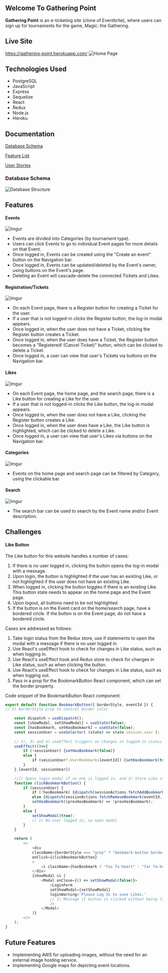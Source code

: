 ## Welcome To Gathering Point
**Gathering Point** is an e-ticketing site (clone of Eventbrite), where users can sign up for tournaments for the game, Magic: the Gathering.


## Live Site
https://gathering-point.herokuapp.com/
![Home Page](https://i.imgur.com/b5IlXrn.png)

## Technologies Used
-   PostgreSQL
-   JavaScript
-   Express
-   Sequelize
-   React
-   Redux
-   Node.js
-   Heroku

## Documentation
[Database Schema](https://github.com/dchen284/gathering-point-solo/wiki/Database-Schema)

[Feature List](https://github.com/dchen284/gathering-point-solo/wiki/Feature-List)

[User Stories](https://github.com/dchen284/gathering-point-solo/wiki/User-Stories)

### Database Schema
![Database Structure](https://i.imgur.com/kqfWS50.png)

## Features

#### Events
![Imgur](https://i.imgur.com/Zh1bUTf.png)
* Events are divided into Categories (by tournament type).
* Users can click Events to go to individual Event pages for more details on that Event.
* Once logged in, Events can be created using the "Create an event" button on the Navigation bar.
* Once logged in, Events can be updated/deleted by the Event's owner, using buttons on the Event's page.
* Deleting an Event will cascade-delete the connected Tickets and Likes.

#### Registration/Tickets
![Imgur](https://i.imgur.com/veJ9QtZ.gif)
* On each Event page, there is a Register button for creating a Ticket for the user.
* If a user that is not logged-in clicks the Register button, the log-in modal appears.
* Once logged in, when the user does not have a Ticket, clicking the Register button creates a Ticket.
* Once logged in, when the user does have a Ticket, the Register button becomes a "Registered! (Cancel Ticket)" button, which can be clicked to delete a Ticket.
* Once logged in, a user can view that user's Tickets via buttons on the Navigation bar.

#### Likes
![Imgur](https://i.imgur.com/jX79tzJ.gif)
* On each Event page, the home page, and the search page, there is a Like button for creating a Like for the user.
* If a user that is not logged-in clicks the Like button, the log-in modal appears.
* Once logged in, when the user does not have a Like, clicking the Register button creates a Like.
* Once logged in, when the user does have a Like, the Like button is highlighted, which can be clicked to delete a Like.
* Once logged in, a user can view that user's Likes via buttons on the Navigation bar.

#### Categories
![Imgur](https://i.imgur.com/0KsXebN.gif)
* Events on the home page and search page can be filtered by Category, using the clickable bar.

#### Search
![Imgur](https://i.imgur.com/VF5QiRR.png)
* The search bar can be used to search by the Event name and/or Event description.

## Challenges

#### Like Button
The Like button for this website handles a number of cases:
1) If there is no user logged in, clicking the button opens the log-in modal with a message.
2) Upon login, the button is highlighted if the user has an existing Like, or not highlighted if the user does not have an existing Like.
3) When logged in, clicking the button toggles if there is an existing Like.  This button state needs to appear on the home page and the Event page.
4) Upon logout, all buttons need to be not highlighted.
5) If the button is on the Event card on the home/search page, have a bordered circle.  If the button is on the Event page, do not have a bordered circle.

Cases are addressed as follows:
1) Take login status from the Redux store, use if statements to open the modal with a message if there is no user logged in.
2) Use React's useEffect hook to check for changes in Like status, such as when logging in.
3) Use React's useEffect hook and Redux store to check for changes in Like status, such as when clicking the button.
4) Use React's useEffect hook to check for changes in Like status, such as when logging out.
5) Pass in a prop for the BookmarkButton React component, which can set the border property.

Code snippet of the BookmarkButton React component:

```js
export default function BookmarkButton({ borderStyle, eventId }) { 
// 5) borderStyle prop to control border color

    const dispatch = useDispatch();
    const [showModal, setShowModal] = useState(false);
    const [hasBookmark, setHasBookmark] = useState(false);
    const sessionUser = useSelector( (state) => state.session.user );
    
    // 2), 3) and 4) useEffect triggers on changes in logged-in status and bookmark status
    useEffect(()=>{
        if (!sessionUser) {setHasBookmark(false)}
        else {
            if (sessionUser?.UserBookmarks[eventId]) {setHasBookmark(true)}
        }
    },[eventId, sessionUser])

    //1) Opens login modal if no one is logged in, and 3) Store Like status in Redux store
    function clickBookmarkButton() {
        if (sessionUser) {
            if (!hasBookmark) {dispatch(sessionActions.fetchAddBookmark(eventId, sessionUser.id))}
            else {dispatch(sessionActions.fetchRemoveBookmark(eventId, sessionUser.id))}
            setHasBookmark((prevHasBookmark) => !prevHasBookmark);
        }
        else {
            setShowModal(true); 
            // 1) No user logged in, so open modal.
        }
    }

    return (
        <>
            <div
            className={borderStyle === "grey" ? "bookmark-button border-grey" : "bookmark-button"}
            onClick={clickBookmarkButton}
            >
                <i className={hasBookmark ? "fas fa-heart" : "far fa-heart"}></i>
            </div>
            {showModal && (
                <Modal onClose={() => setShowModal(false)}>
                    <LoginForm
                    setShowModal={setShowModal}
                    loginWarning='Please Log In to save Likes.' 
                    // 1) Message if button is clicked without being logged in
                    />
                </Modal>
            )}
        </>
    );
}
```

## Future Features
* Implementing AWS for uploading images, without the need for an external image hosting service.
* Implementing Google maps for depicting event locations.

